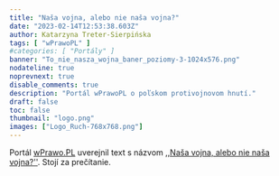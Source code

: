```yaml
---
title: "Naša vojna, alebo nie naša vojna?"
date: "2023-02-14T12:53:38.603Z"
author: Katarzyna Treter-Sierpińska
tags: [ "wPrawoPL" ]
#categories: [ "Portály" ]
banner: "To_nie_nasza_wojna_baner_poziomy-3-1024x576.png"
nodateline: true
noprevnext: true
disable_comments: true
description: "Portál wPrawoPL o poľskom protivojnovom hnutí."
draft: false
toc: false
thumbnail: "logo.png"
images: ["Logo_Ruch-768x768.png"]
---
```


Portál [wPrawo.PL](https://wprawo.pl/ "Portál wPrawo.PL") uverejnil text s názvom [,,Naša vojna, alebo nie naša vojna?''](https://wprawo.pl/katarzyna-ts-nasza-wojna-czy-nie-nasza/ "Portál wPrawo.PL"). Stojí za prečítanie.
